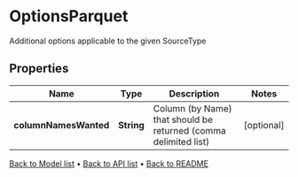

# OptionsParquet

Additional options applicable to the given SourceType

## Properties

| Name | Type | Description | Notes |
|------------ | ------------- | ------------- | -------------|
|**columnNamesWanted** | **String** | Column (by Name) that should be returned (comma delimited list) |  [optional] |



[Back to Model list](../README.md#documentation-for-models) &#8226; [Back to API list](../README.md#documentation-for-api-endpoints) &#8226; [Back to README](../README.md)


